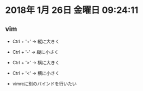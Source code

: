 
# 2018年 1月 26日 金曜日 09:24:11    

## vim

- Ctrl + '+' -> 縦に大きく
- Ctrl + '-' -> 縦に小さく
- Ctrl + '>' -> 横に大きく
- Ctrl + '<' -> 横に小さく

- vimrcに別のバインドを行いたい

